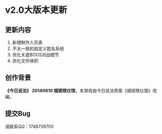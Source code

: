 # v2.0大版本更新

## 更新内容

1. 新增制作人员表
2. 不太一般的自定义姓名系统
3. 优化关底BOOS对战细节
4. 优化文件体积

## 创作背景

**《今日说法》 20140810 烟锁殡仪馆**，本游戏由今日说法奇案《烟锁殡仪馆》改编。

## 提交Bug

请联系QQ：1748739705